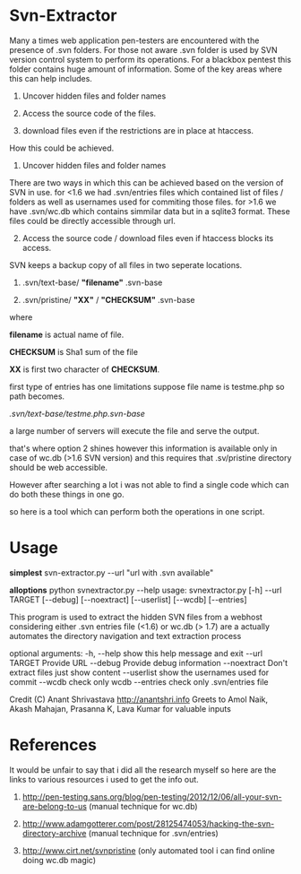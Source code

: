 Svn-Extractor
=============

Many a times web application pen-testers are encountered with the presence of .svn folders. For those not aware .svn folder is used by SVN version control system to perform its operations. For a blackbox pentest this folder contains huge amount of information.
Some of the key areas where this can help includes.

1) Uncover hidden files and folder names

2) Access the source code of the files.

3) download files even if the restrictions are in place at htaccess.

How this could be achieved.

1) Uncover hidden files and folder names

There are two ways in which this can be achieved based on the version of SVN in use.
for <1.6 we had .svn/entries files which contained list of files / folders as well as usernames used for commiting those files.
for >1.6 we have .svn/wc.db which contains simmilar data but in a sqlite3 format.
These files could be directly accessible through url.

2) Access the source code / download files even if htaccess blocks its access.

SVN keeps a backup copy of all files in two seperate locations.

1) .svn/text-base/ **"filename"** .svn-base

2) .svn/pristine/ **"XX"** / **"CHECKSUM"** .svn-base

where

**filename** is actual name of file.

**CHECKSUM** is Sha1 sum of the file

**XX** is first two character of **CHECKSUM**.

first type of entries has one limitations suppose file name is testme.php so path becomes.

*.svn/text-base/testme.php.svn-base*

a large number of servers will execute the file and serve the output.

that's where option 2 shines however this information is available only in case of wc.db (>1.6 SVN version) and this requires that .sv/pristine directory should be web accessible.

However after searching a lot i was not able to find a single code which can do both these things in one go.

so here is a tool which can perform both the operations in one script.

Usage
=====
**simplest**
svn-extractor.py --url "url with .svn available"

**alloptions**
python svnextractor.py --help
usage: svnextractor.py [-h] --url TARGET [--debug] [--noextract] [--userlist] [--wcdb] [--entries]

This program is used to extract the hidden SVN files from a webhost considering either .svn entries file (<1.6) or wc.db (> 1.7) are a actually automates the directory navigation and text extraction process

optional arguments:
  -h, --help    show this help message and exit
  --url TARGET  Provide URL
  --debug       Provide debug information
  --noextract   Don't extract files just show content
  --userlist    show the usernames used for commit
  --wcdb        check only wcdb
  --entries     check only .svn/entries file

Credit (C) Anant Shrivastava http://anantshri.info Greets to Amol Naik, Akash Mahajan, Prasanna K, Lava Kumar for valuable inputs


References
==========
It would be unfair to say that i did all the research myself so here are the links to various resources i used to get the info out.

1) http://pen-testing.sans.org/blog/pen-testing/2012/12/06/all-your-svn-are-belong-to-us (manual technique for wc.db)

2) http://www.adamgotterer.com/post/28125474053/hacking-the-svn-directory-archive (manual technique for .svn/entries)

3) http://www.cirt.net/svnpristine (only automated tool i can find online doing wc.db magic)
